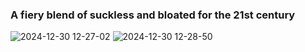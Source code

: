 ### A fiery blend of suckless and bloated for the 21st century
![2024-12-30 12-27-02](https://github.com/user-attachments/assets/e3943b0c-cd63-427e-b4b0-fa5af1770c21)
![2024-12-30 12-28-50](https://github.com/user-attachments/assets/d75acf14-7488-4fa8-95fb-adef53044a67)

